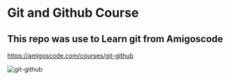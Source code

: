 # Git and Github Course

## This repo was use to Learn git from Amigoscode 

https://amigoscode.com/courses/git-github

![git-github](https://user-images.githubusercontent.com/60730009/207015737-320ae15c-1f3a-4800-9ea3-0b42dd2b59cb.png)


